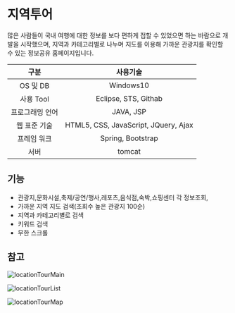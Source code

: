 # 지역투어

많은 사람들이 국내 여행에 대한 정보를 보다 편하게 접할 수 있었으면 하는 바람으로 개발을 시작했으며, 지역과 카테고리별로 나누며 지도를 이용해 가까운 관광지를 확인할 수 있는 정보공유 홈페이지입니다. 

|구분|사용기술|
|:------:|:------:|
|OS 및 DB|Windows10|
|사용 Tool|Eclipse, STS, Githab|
|프로그래밍 언어|JAVA, JSP|
|웹 표준 기술|HTML5, CSS, JavaScript, JQuery, Ajax|
|프레임 워크|Spring, Bootstrap|
|서버|tomcat|

## 기능
- 관광지,문화시설,축제/공연/행사,레포츠,음식점,숙박,쇼핑센터 각 정보조회,
- 가까운 지역 지도 검색(조회수 높은 관광지 100순)
- 지역과 카테고리별로 검색
- 키워드 검색
- 무한 스크롤

## 참고

![locationTourMain](https://user-images.githubusercontent.com/53885622/76069451-3a102c80-5fd6-11ea-84a7-d2fc4943996a.png)

![locationTourList](https://user-images.githubusercontent.com/53885622/76069954-18fc0b80-5fd7-11ea-938f-e86ddcfc2430.png)

![locationTourMap](https://user-images.githubusercontent.com/53885622/76069728-a68b2b80-5fd6-11ea-974c-f017d0b59243.png)
